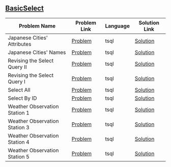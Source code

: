 ## [BasicSelect](https://www.hackerrank.com/domains/sql/select)

|Problem Name|Problem Link|Language|Solution Link|
---|---|---|---
|Japanese Cities' Attributes|[Problem](https://www.hackerrank.com/challenges/japanese-cities-attributes/problem)|tsql|[Solution](./japanese-cities-attributes.sql)|
|Japanese Cities' Names|[Problem](https://www.hackerrank.com/challenges/japanese-cities-name/problem)|tsql|[Solution](./japanese-cities-name.sql)|
|Revising the Select Query II|[Problem](https://www.hackerrank.com/challenges/revising-the-select-query-2/problem)|tsql|[Solution](./revising-the-select-query-2.sql)|
|Revising the Select Query I|[Problem](https://www.hackerrank.com/challenges/revising-the-select-query/problem)|tsql|[Solution](./revising-the-select-query.sql)|
|Select All|[Problem](https://www.hackerrank.com/challenges/select-all-sql/problem)|tsql|[Solution](./select-all-sql.sql)|
|Select By ID|[Problem](https://www.hackerrank.com/challenges/select-by-id/problem)|tsql|[Solution](./select-by-id.sql)|
|Weather Observation Station 1|[Problem](https://www.hackerrank.com/challenges/weather-observation-station-1/problem)|tsql|[Solution](./weather-observation-station-1.sql)|
|Weather Observation Station 3|[Problem](https://www.hackerrank.com/challenges/weather-observation-station-3/problem)|tsql|[Solution](./weather-observation-station-3.sql)|
|Weather Observation Station 4|[Problem](https://www.hackerrank.com/challenges/weather-observation-station-4/problem)|tsql|[Solution](./weather-observation-station-4.sql)|
|Weather Observation Station 5|[Problem](https://www.hackerrank.com/challenges/weather-observation-station-5/problem)|tsql|[Solution](https://github.com/mayankpathak4513/Hackerrank-4/blob/master/SQL/BasicSelect/weather-observation-station-5.sql)|
